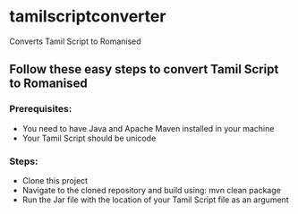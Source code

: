 # tamilscriptconverter
Converts Tamil Script to Romanised

## Follow these easy steps to convert Tamil Script to Romanised

### Prerequisites: 
* You need to have Java and Apache Maven installed in your machine
* Your Tamil Script should be unicode

### Steps:
* Clone this project
* Navigate to the cloned repository and build using: mvn clean package
* Run the Jar file with the location of your Tamil Script file as an argument
